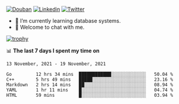
<p align="left">
<a href="https://www.douban.com/people/ixxchan"><img src="https://img.shields.io/badge/@ixxchan-007722?style=flat&logo=Douban&logoColor=white" alt="Douban" /></a> 
<a href="https://www.linkedin.com/in/xxchan/?locale=en_US"><img src="https://img.shields.io/badge/@xxchan-0073b1?style=flat&logo=LinkedIn&logoColor=white" alt="Linkedin" /></a> 
<a href="https://twitter.com/yayale_umi"><img src="https://img.shields.io/badge/@yayale__umi-1DA1F2?style=flat&logo=Twitter&logoColor=white" alt="Twitter"/></a>
</p>

- 🌱 I’m currently learning database systems.
- 💬 Welcome to chat with me.


[![trophy](https://github-profile-trophy.vercel.app/?username=xxchan&theme=flat&column=7)](https://github.com/xxchan)


📊 **The last 7 days I spent my time on** 

<!--START_SECTION:waka-->
```text
13 November, 2021 - 19 November, 2021

Go         12 hrs 34 mins  ████████████░░░░░░░░░░░░░   50.04 % 
C++        5 hrs 49 mins   █████░░░░░░░░░░░░░░░░░░░░   23.16 % 
Markdown   2 hrs 14 mins   ██░░░░░░░░░░░░░░░░░░░░░░░   08.94 % 
YAML       1 hr 11 mins    █░░░░░░░░░░░░░░░░░░░░░░░░   04.74 % 
HTML       59 mins         █░░░░░░░░░░░░░░░░░░░░░░░░   03.94 %
```
<!--END_SECTION:waka-->

<!--
**xxchan/xxchan** is a ✨ _special_ ✨ repository because its `README.md` (this file) appears on your GitHub profile.

Here are some ideas to get you started:

- 🔭 I’m currently working on ...
- 🌱 I’m currently learning ...
- 👯 I’m looking to collaborate on ...
- 🤔 I’m looking for help with ...
- 💬 Ask me about ...
- 📫 How to reach me: ...
- 😄 Pronouns: ...
- ⚡ Fun fact: ...
-->
